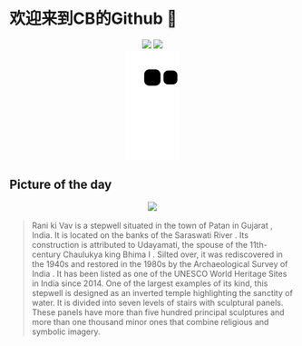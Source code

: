 
# 欢迎来到CB的Github 👋

<div align="center">
  <img height="137px" src="https://github-readme-stats.vercel.app/api?username=SuperCB&show_icons=true&theme=radical" />
  <img height="137px" src="https://github-readme-stats.vercel.app/api/top-langs/?username=SuperCB&hide_title=true&hide_border=true&layout=compact&langs_count=6&text_color=000&icon_color=fff" />
</div>


<div align="center">
    <img src="./contribution-snake/github-contribution-grid-snake.svg" />
</div>



## Picture of the day
<div align="center">
  <img width=400px src="https://upload.wikimedia.org/wikipedia/commons/thumb/8/8f/Rani_ki_vav_-_Patan_-_Gujarat_-_Wall_Decorations.jpg/599px-Rani_ki_vav_-_Patan_-_Gujarat_-_Wall_Decorations.jpg" />
</div>

>Rani ki Vav  is a  stepwell  situated in the town of  Patan  in  Gujarat , India. It is located on the banks of the  Saraswati River . Its construction is attributed to Udayamati, the spouse of the 11th-century  Chaulukya  king  Bhima I . Silted over, it was rediscovered in the 1940s and restored in the 1980s by the  Archaeological Survey of India . It has been listed as one of the UNESCO  World Heritage Sites in India  since 2014. One of the largest examples of its kind, this stepwell is designed as an inverted temple highlighting the sanctity of water. It is divided into seven levels of stairs with sculptural panels. These panels have more than five hundred principal sculptures and more than one thousand minor ones that combine religious and symbolic imagery.


